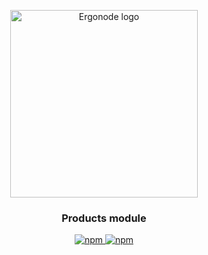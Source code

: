 
<p align="center">
  <a href="https://ergonode.com" rel="noopener noreferrer">
    <img width="300" src="https://ergonode.com/img/logo-dark.svg" alt="Ergonode logo">
  </a>
</p>
<h3 align="center">Products module</h3>
<p align="center">
  <a href="https://www.npmjs.com/package/@ergonode/products">
    <img alt="npm" src="https://img.shields.io/npm/v/@ergonode/products">
  </a>
  <a href="https://www.npmjs.com/package/@ergonode/products">
    <img alt="npm" src="https://img.shields.io/npm/l/@ergonode/products">
  </a>
</p>
<br>